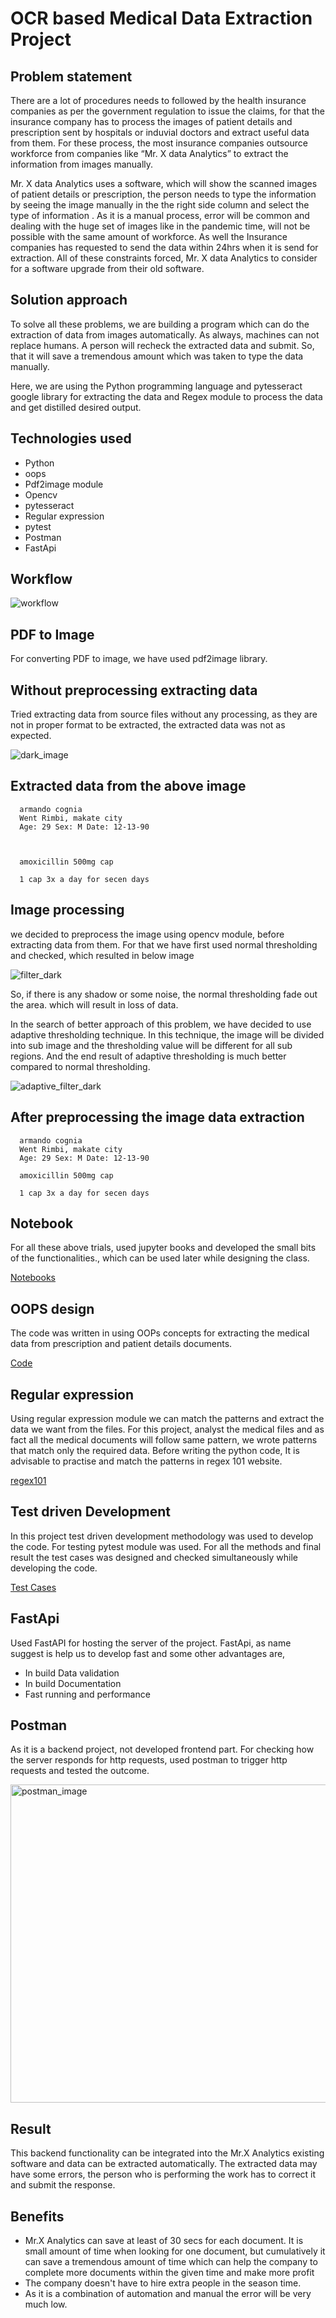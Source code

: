 # OCR based Medical Data Extraction Project

## Problem statement
There are a lot of procedures needs to followed by the health insurance companies as per the government regulation to issue the claims, for that the insurance company has to process the images of patient details and prescription sent by hospitals or induvial doctors and extract useful data from them. For these process, the most insurance companies outsource workforce from companies like “Mr. X data Analytics” to extract the information from images manually.

Mr. X data Analytics uses a software, which will show the scanned images of patient details or prescription, the person needs to type the information by seeing the image manually in the the right side column and select the type of information . As it is a manual process, error will be common and dealing with the huge set of images like in the pandemic time, will not be possible with the same amount of workforce. As well the Insurance companies has requested to send the data within 24hrs when it is send for extraction. All of these constraints forced, Mr. X data Analytics to consider for a software upgrade from their old software.

## Solution approach
To solve all these problems, we are building a program which can do the extraction of data from images automatically. As always, machines can not replace humans. A person will recheck the extracted data and submit. So, that it will save a tremendous amount which was taken to type the data manually.

Here, we are using the Python programming language and pytesseract google library for extracting the data and Regex module to process the data and get distilled desired output.

## Technologies used
* Python <br />
* oops <br />
* Pdf2image module <br />
* Opencv <br />
* pytesseract <br />
* Regular expression <br />
* pytest <br />
* Postman <br />
* FastApi <br />

## Workflow
![workflow]([https://i.ibb.co/qk3v0J4/A-sample-prescription-containing-handwritten-texts-over-the-printed-lines.png](https://i.ibb.co/cFrT0bj/2024-06-11-19-21.png))

## PDF to Image
For converting PDF to image, we have used pdf2image library.

## Without preprocessing extracting data
Tried extracting data from source files without any processing, as they are not in proper format to be extracted, the extracted data was not as expected.

![dark_image](https://i.ibb.co/NrftC4j/dark-A-sample-prescription-containing-handwritten-texts-over-the-printed-lines.png)

## Extracted data from the above image
    

      armando cognia
      Went Rimbi, makate city
      Age: 29 Sex: M Date: 12-13-90

      

      amoxicillin 500mg cap

      1 cap 3x a day for secen days



## Image processing
we decided to preprocess the image using opencv module, before extracting data from them. For that we have first used normal thresholding and checked, which resulted in below image

![filter_dark](https://i.ibb.co/1TY20hG/error.png)

So, if there is any shadow or some noise, the normal thresholding fade out the area. which will result in loss of data.

In the search of better approach of this problem, we have decided to use adaptive thresholding technique. In this technique, the image will be divided into sub image and the thresholding value will be different for all sub regions. And the end result of adaptive thresholding is much better compared to normal thresholding.

![adaptive_filter_dark](https://i.ibb.co/d79yzgV/quality.png)

## After preprocessing the image data extraction

      armando cognia
      Went Rimbi, makate city
      Age: 29 Sex: M Date: 12-13-90   

      amoxicillin 500mg cap

      1 cap 3x a day for secen days
      
## Notebook
For all these above trials, used jupyter books and developed the small bits of the functionalities., which can be used later while designing the class.

[Notebooks](https://github.com/MirzaWaleed95/Data_Extraction_Project/tree/main/backend/notebooks)
      
## OOPS design
The code was written in using OOPs concepts for extracting the medical data from prescription and patient details documents.

[Code](https://github.com/MirzaWaleed95/Data_Extraction_Project/tree/main/backend/src)

## Regular expression
Using regular expression module we can match the patterns and extract the data we want from the files. For this project, analyst the medical files and as fact all the medical documents will follow same pattern, we wrote patterns that match only the required data. Before writing the python code, It is advisable to practise and match the patterns in regex 101 website.

[regex101](https://regex101.com/)

## Test driven Development
In this project test driven development methodology was used to develop the code. For testing pytest module was used. For all the methods and final result the test cases was designed and checked simultaneously while developing the code.

[Test Cases](https://github.com/MirzaWaleed95/Data_Extraction_Project/tree/main/backend/tests)

## FastApi
Used FastAPI for hosting the server of the project. FastApi, as name suggest is help us to develop fast and some other advantages are,

* In build Data validation <br/>
* In build Documentation <br/>
* Fast running and performance <br/>

## Postman
As it is a backend project, not developed frontend part. For checking how the server responds for http requests, used postman to trigger http requests and tested the outcome.

<img width="509" alt="postman_image" src="https://user-images.githubusercontent.com/108637079/188928733-bae5b7a2-028e-4d07-81ec-838ff7c166d8.PNG">




## Result
This backend functionality can be integrated into the Mr.X Analytics existing software and data can be extracted automatically. The extracted data may have some errors, the person who is performing the work has to correct it and submit the response.

## Benefits
* Mr.X Analytics can save at least of 30 secs for each document. It is small amount of time when looking for one document, but cumulatively it can save a tremendous amount of time which can help the company to complete more documents within the given time and make more profit <br/>
* The company doesn't have to hire extra people in the season time. <br/>
* As it is a combination of automation and manual the error will be very much low. <br/>
